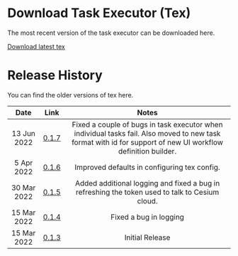 # Download Task Executor (Tex)

The most recent version of the task executor can be downloaded here.

[Download latest tex](https://storage.googleapis.com/prod_tex_releases/tex-0.1.6-bin.zip)



# Release History

You can find the older versions of tex here.

|      Date       |       Link     |      Notes        |
| :-------------: | :------------: | :---------------: |
|    13 Jun 2022  | [0.1.7](https://storage.googleapis.com/prod_tex_releases/tex-0.1.7-bin.zip) | Fixed a couple of bugs in task executor when individual tasks fail. Also moved to new task format with id for support of new UI workflow definition builder. |
|    5 Apr 2022  | [0.1.6](https://storage.googleapis.com/prod_tex_releases/tex-0.1.6-bin.zip) | Improved defaults in configuring tex config. |
|    30 Mar 2022  | [0.1.5](https://storage.googleapis.com/prod_tex_releases/tex-0.1.5-bin.zip) | Added additional logging and fixed a bug in refreshing the token used to talk to Cesium cloud. |
|    15 Mar 2022  | [0.1.4](https://storage.googleapis.com/prod_tex_releases/tex-0.1.4-bin.zip) | Fixed a bug in logging |
|    15 Mar 2022  | [0.1.3](https://storage.googleapis.com/prod_tex_releases/tex-0.1.3-bin.zip) | Initial Release |
